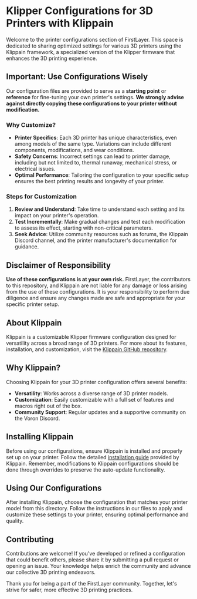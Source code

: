 # Klipper Configurations for 3D Printers with Klippain

Welcome to the printer configurations section of FirstLayer. This space is dedicated to sharing optimized settings for various 3D printers using the Klippain framework, a specialized version of the Klipper firmware that enhances the 3D printing experience.

## Important: Use Configurations Wisely

Our configuration files are provided to serve as a **starting point** or **reference** for fine-tuning your own printer's settings. **We strongly advise against directly copying these configurations to your printer without modification.**

### Why Customize?

- **Printer Specifics**: Each 3D printer has unique characteristics, even among models of the same type. Variations can include different components, modifications, and wear conditions.
- **Safety Concerns**: Incorrect settings can lead to printer damage, including but not limited to, thermal runaway, mechanical stress, or electrical issues.
- **Optimal Performance**: Tailoring the configuration to your specific setup ensures the best printing results and longevity of your printer.

### Steps for Customization

1. **Review and Understand**: Take time to understand each setting and its impact on your printer's operation.
2. **Test Incrementally**: Make gradual changes and test each modification to assess its effect, starting with non-critical parameters.
3. **Seek Advice**: Utilize community resources such as forums, the Klippain Discord channel, and the printer manufacturer's documentation for guidance.

## Disclaimer of Responsibility

**Use of these configurations is at your own risk.** FirstLayer, the contributors to this repository, and Klippain are not liable for any damage or loss arising from the use of these configurations. It is your responsibility to perform due diligence and ensure any changes made are safe and appropriate for your specific printer setup.

## About Klippain

Klippain is a customizable Klipper firmware configuration designed for versatility across a broad range of 3D printers. For more about its features, installation, and customization, visit the [Klippain GitHub repository](https://github.com/Frix-x/klippain).

## Why Klippain?

Choosing Klippain for your 3D printer configuration offers several benefits:

- **Versatility**: Works across a diverse range of 3D printer models.
- **Customization**: Easily customizable with a full set of features and macros right out of the box.
- **Community Support**: Regular updates and a supportive community on the Voron Discord.

## Installing Klippain

Before using our configurations, ensure Klippain is installed and properly set up on your printer. Follow the detailed [installation guide](https://github.com/Frix-x/klippain#installation) provided by Klippain. Remember, modifications to Klippain configurations should be done through overrides to preserve the auto-update functionality.

## Using Our Configurations

After installing Klippain, choose the configuration that matches your printer model from this directory. Follow the instructions in our files to apply and customize these settings to your printer, ensuring optimal performance and quality.

## Contributing

Contributions are welcome! If you've developed or refined a configuration that could benefit others, please share it by submitting a pull request or opening an issue. Your knowledge helps enrich the community and advance our collective 3D printing endeavors.

Thank you for being a part of the FirstLayer community. Together, let's strive for safer, more effective 3D printing practices.
